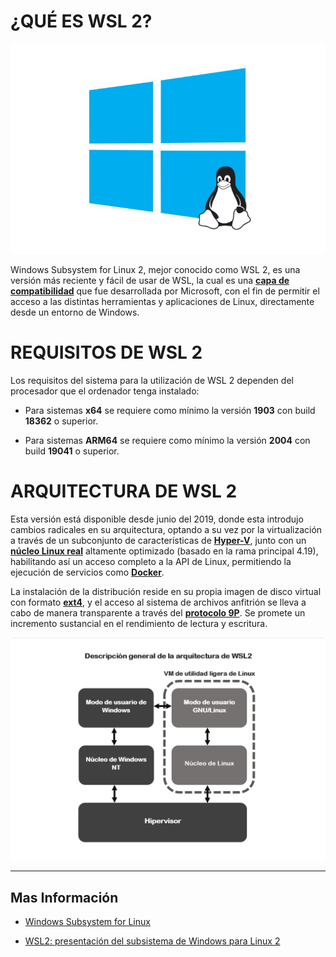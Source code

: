 # <b>¿QUÉ ES WSL 2?</b>

![Img_01](Img/Img_arquitectura_001.png)

Windows Subsystem for Linux 2, mejor conocido como WSL 2, es una versión más reciente y fácil de usar de WSL, la cual es una [<b>capa de compatibilidad</b>][1_0] que fue desarrollada por Microsoft, con el fin de permitir el acceso a las distintas herramientas y aplicaciones de Linux, directamente desde un entorno de Windows.

[1_0]:https://es.wikipedia.org/wiki/Capa_de_compatibilidad

# <b>REQUISITOS DE WSL 2</b>

Los requisitos del sistema para la utilización de WSL 2 dependen del procesador que el ordenador tenga instalado:

* Para sistemas <b>x64</b> se requiere como mínimo la versión <b>1903</b> con build <b>18362</b> o superior.

* Para sistemas <b>ARM64</b> se requiere como mínimo la versión <b>2004</b> con build <b>19041</b> o superior.

# <b>ARQUITECTURA DE WSL 2</b>

Esta versión está disponible desde junio del 2019, donde esta introdujo cambios radicales en su arquitectura, optando a su vez por la virtualización a través de un subconjunto de características de [<b>Hyper-V</b>][1_1], junto con un [<b>núcleo Linux real</b>][1_2] altamente optimizado (basado en la rama principal 4.19), habilitando así un acceso completo a la API de Linux, permitiendo la ejecución de servicios como [<b>Docker</b>][1_3].

La instalación de la distribución reside en su propia imagen de disco virtual con formato [<b>ext4</b>][1_4], y el acceso al sistema de archivos anfitrión se lleva a cabo de manera transparente a través del [<b>protocolo 9P</b>][1_5]. Se promete un incremento sustancial en el rendimiento de lectura y escritura.

[1_1]:https://es.wikipedia.org/wiki/Hyper-V

[1_2]:https://es.wikipedia.org/wiki/N%C3%BAcleo_Linux

[1_3]:https://es.wikipedia.org/wiki/Docker_(software)

[1_4]:https://es.wikipedia.org/wiki/Ext4

[1_5]:https://es.wikipedia.org/wiki/9P

![Img_02](Img/Img_arquitectura_002.png)

---

## <b>Mas Información</b>

* [Windows Subsystem for Linux][1_6]

* [WSL2: presentación del subsistema de Windows para Linux 2][1_7]

[1_6]:https://es.wikipedia.org/wiki/Windows_Subsystem_for_Linux

[1_7]:https://www.ionos.es/digitalguide/servidores/know-how/wsl2/